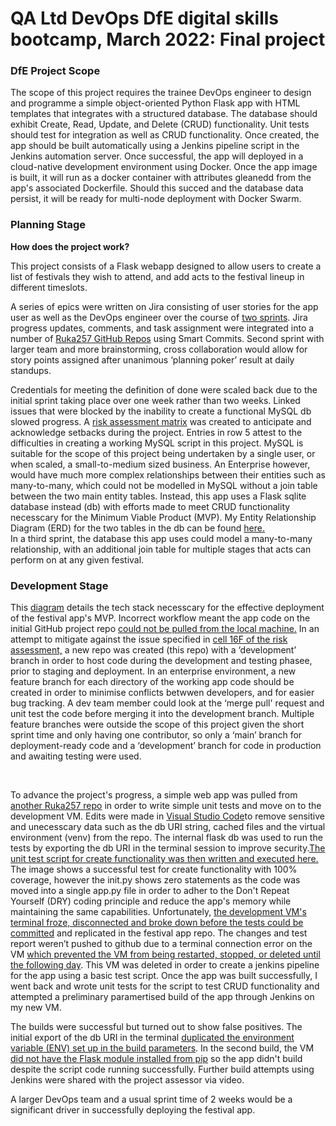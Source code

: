 # QA Ltd DevOps DfE digital skills bootcamp, March 2022: Final project

<h3>DfE Project Scope</h3>
<p>The scope of this project requires the trainee DevOps engineer to design and programme a simple object-oriented Python Flask app with HTML templates that integrates with a structured database. The database should exhibit Create, Read, Update, and Delete (CRUD) functionality. Unit tests should test for integration as well as CRUD functionality. Once created, the app should be built automatically using a Jenkins pipeline script in the Jenkins automation server. Once successful, the app will deployed in a cloud-native development environment using Docker. Once the app image is built, it will run as a docker container with attributes gleanedd from the app's associated Dockerfile. Should this succed and the database data persist, it will be ready for multi-node deployment with Docker Swarm.</p>
<h3>Planning Stage</h3>
<strong>How does the project work?</strong>
<p>This project consists of a Flask webapp designed to allow users to create a list of festivals they wish to attend, and add acts to the festival lineup in different timeslots.</p>
<p>A series of epics were written on Jira consisting of user stories for the app user as well as the DevOps engineer over the course of <a href="https://rebekah-akingbala.atlassian.net/jira/software/projects/QBAFA/boards/2/roadmap">two sprints</a>. Jira progress updates, comments, and task assignment were integrated into a number of <a href="https://rebekah-akingbala.atlassian.net/jira/software/projects/QBAFA/code">Ruka257 GitHub Repos</a> using Smart Commits. Second sprint with larger team and more brainstorming, cross collaboration would allow for story points assigned after unanimous ‘planning poker’ result at daily standups.</p>
<p>Credentials for meeting the definition of done were scaled back due to the initial sprint taking place over one week rather than two weeks. Linked issues that were blocked by the inability to create a functional MySQL db slowed progress. A <a href="https://docs.google.com/spreadsheets/d/1A8KUrp5BsRaqJweXAlm7HBaXc4gdpwFKgeboT5DccEA/edit?usp=sharing">risk assessment matrix</a> was created to anticipate and acknowledge setbacks during the project. Entries in row 5 attest to the difficulties in creating a working MySQL script in this project. MySQL is suitable for the scope of this project being undertaken by a single user, or when scaled, a small-to-medium sized business. An Enterprise however, would have much more complex relationships between their entities such as many-to-many, which could not be modelled in MySQL without a join table between the two main entity tables. Instead, this app uses a Flask sqlite database instead (db) with efforts made to meet CRUD functionality necesscary for the Minimum Viable Product (MVP). My Entity Relationship Diagram (ERD) for the two tables in the db can be found <a href="https://drive.google.com/file/d/1AAGMHl3QwkLKCghRbad20MXuhN5mQizZ/view?usp=sharing">here.</a>
<br> In a third sprint, the database this app uses could model a many-to-many relationship, with an additional join table for multiple stages that acts can perform on at any given festival.</p>
<h3>Development Stage</h3>
<p>This <a href="https://drive.google.com/file/d/10QPw0NZEc1ZL586dcJxjbUwb6EpJKZXZ/view?usp=sharing">diagram</a> details the tech stack necesscary for the effective deployment of the festival app's MVP. Incorrect workflow meant the app code on the initial GitHub project repo <a href="https://drive.google.com/file/d/1k673GmtWV_x2AGKxbjH0ZJ6guPagAKMM/view?usp=sharing">could not be pulled from the local machine.</a> In an attempt to mitigate against the issue specified in <a href="https://docs.google.com/spreadsheets/d/1A8KUrp5BsRaqJweXAlm7HBaXc4gdpwFKgeboT5DccEA/edit#gid=0&range=F16">cell 16F of the risk assessment,</a> a new repo was created (this repo) with a ‘development’ branch in order to host code during the development and testing phasee, prior to staging and deployment. In an enterprise environment, a new feature branch for each directory of the working app code should be created in order to minimise conflicts betwwen developers, and for easier bug tracking. A dev team member could look at the ‘merge pull' request and unit test the code before merging it into the development branch. Multiple feature branches were outside the scope of this project given the short sprint time and only having one contributor, so only a ‘main’ branch for deployment-ready code and a ‘development’ branch for code in production and awaiting testing were used.</p><br>
<p>To advance the project's progress, a simple web app was pulled from <a href="https://github.com/Ruka257/qa-flask-week/blob/main/flask-unit-testing/app.py">another Ruka257 repo</a> in order to write simple unit tests and move on to the development VM. Edits were made in <a href="https://drive.google.com/file/d/10QPw0NZEc1ZL586dcJxjbUwb6EpJKZXZ/view?usp=sharing"> Visual Studio Code</a>to remove sensitive and unecesscary data such as the db URI string, cached files and the virtual environment (venv) from the repo. The internal flask db was used to run the tests by exporting the db URI in the terminal session to improve security.<a href="https://drive.google.com/file/d/1Ux8BSQUJLjRsivSs05doVbWewNAgitWW/view?usp=sharing">The unit test script for create functionality was then written and executed here.</a> The image shows a successful test for create functionality with 100% coverage, however the init.py shows zero statements as the code was moved into a single app.py file in order to adher to the Don't Repeat Yourself (DRY) coding principle and reduce the app's memory while maintaining the same capabilities. Unfortunately, <a href="https://drive.google.com/file/d/16UfpDeGrtllHY1BAekUD04oWYcHelnDW/view?usp=sharing">the development VM's terminal froze, disconnected and broke down before the tests could be committed</a> and replicated in the festival app repo. The changes and test report weren’t pushed to github due to a terminal connection error on the VM <a href="https://drive.google.com/file/d/1BhTUXrQsgj1qStu2_djyK8mwpWryPfye/view?usp=sharing"> which prevented the VM from being restarted, stopped, or deleted until the following day</a>. This VM was deleted in order to create a jenkins pipeline for the app using a basic test script. Once the app was built successfully, I went back and wrote unit tests for the script to test CRUD functionality and attempted a preliminary paramertised build of the app through Jenkins on my new VM.</p>
<p>The builds were successful but turned out to show false positives. The initial export of the db URI in the terminal <a href="https://drive.google.com/file/d/10WT6GIxOKe074GNIlRITRvV4PbUVh_V3/view?usp=sharing">duplicated the environment variable (ENV) set up in the build parameters</a>. In the second build, the VM <a href="https://drive.google.com/file/d/1Vmp7FoxWMUs8GIcwldBtWPu40tOzpWcg/view?usp=sharing">did not have the Flask module installed from pip</a> so the app didn't build despite the script code running successfully. Further build attempts using Jenkins were shared with the project assessor via video.</p>
<p>A larger DevOps team and a usual sprint time of 2 weeks would be a significant driver in successfully deploying the festival app.